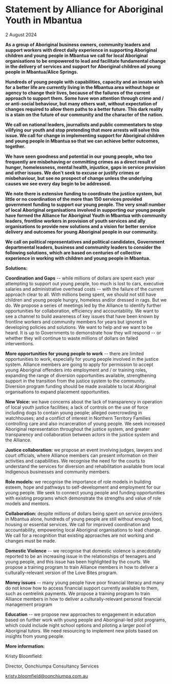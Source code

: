 # Statement by Alliance for Aboriginal Youth in Mbantua

2 August 2024

**As a group of Aboriginal business owners, community leaders and
support workers with direct daily experience in supporting Aboriginal
children and young people in Mbantua we call for local Aboriginal
organisations to be empowered to lead and facilitate fundamental change
in the delivery of services and support for Aboriginal children ad young
people in Mbantua/Alice Springs.**

**Hundreds of young people with capabilities, capacity and an innate
wish for a better life are currently living in the Mbantua area without
hope or agency to change their lives, because of the failures of the
current approach to support them. Some have won attention through crime
and / or anti-social behaviour, but many others wait, without
expectation of changes required to allow them paths to a better future.
This dark reality is a stain on the future of our community and the
character of the nation.**

**We call on national leaders, journalists and public commentators to
stop vilifying our youth and stop pretending that more arrests will
solve this issue. We call for change in implementing support for
Aboriginal children and young people in Mbantua so that we can achieve
better outcomes, together.**

**We have seen goodness and potential in our young people, who too
frequently are misbehaving or committing crimes as a direct result of
hunger, homelessness, mental health, injustice, gaps in service
provision and other issues. We don't seek to excuse or justify crimes or
misbehaviour, but see no prospect of change unless the underlying causes
we see every day begin to be addressed.**

**We note there is extensive funding to coordinate the justice system,
but little or no coordination of the more than 150 services provided
government funding to support our young people. The very small number of
local Aboriginal organisations involved in supporting our young people
have formed the Alliance for Aboriginal Youth in Mbantua with community
leaders, frontline workers in provision of youth services and ally
organisations to provide new solutions and a vision for better service
delivery and outcomes for young Aboriginal people in our community.**

**We call on political representatives and political candidates,
Government departmental leaders, business and community leaders to
consider the following solutions, which are based on centuries of
collective experience in working with children and young people in
Mbantua.**

**Solutions:**

**Coordination and Gaps** -- while millions of dollars are spent each
year attempting to support out young people, too much is lost to cars,
executive salaries and administrative overhead costs -- with the failure
of the current approach clear to all. With millions being spent, we
should not still have children and young people hungry, homeless and/or
dressed in rags. But we do. We propose a series of meetings led by the
Alliance to identify further opportunities for collaboration, efficiency
and accountability. We want to see a channel to build awareness of key
issues that have been known by frontline workers and community members
for years but ignored in developing policies and solutions. We want to
help and we want to be heard. It is up to Governments to demonstrate how
they will respond -- or whether they will continue to waste millions of
dollars on failed interventions.

**More opportunities for young people to work** -- there are limited
opportunities to work, especially for young people involved in the
justice system. Alliance members are going to apply for permission to
accept young Aboriginal offenders into employment and / or training
roles, expanding the range of diversion opportunities available,
strengthening support in the transition from the justice system to the
community. Diversion program funding should be made available to local
Aboriginal organisations to expand placement opportunities.

**New Voice:** we have concerns about the lack of transparency in
operation of local youth justice facilities; a lack of controls on the
use of force including dogs to contain young people; alleged
overcrowding in watchhouses; and a conflict of interest in Northern
Territory Families controlling care and also incarceration of young
people. We seek increased Aboriginal representation throughout the
justice system, and greater transparency and collaboration between
actors in the justice system and the Alliance.

**Justice collaboration:** we propose an event involving judges, lawyers
and court officials, where Alliance members can present information on
their activities and capabilities. We recognise the need for the courts
to understand the services for diversion and rehabilitation available
from local Indigenous businesses and community members.

**Role models:** we recognise the importance of role models in building
esteem, hope and pathways to self-development and employment for our
young people. We seek to connect young people and funding opportunities
with existing programs which demonstrate the strengths and value of role
models and mentors.

**Collaboration:** despite millions of dollars being spent on service
providers in Mbantua alone, hundreds of young people are still without
enough food, housing or essential services. We call for improved
coordination and accountability, empowering local Aboriginal
organisations to lead change. We call for a recognition that existing
approaches are not working and changes must be made.

**Domestic Violence** -- we recognise that domestic violence is
anecdotally reported to be an increasing issue in the relationships of
teenagers and young people, and this issue has been highlighted by the
courts. We propose a training program to train Alliance members in how
to deliver a culturally-relevant version of the Love Bites program.

**Money issues** -- many young people have poor financial literacy and
many do not know how to access financial support currently available to
them, such as centrelink payments. We propose a training program to
train Alliance members in how to deliver a culturally-relevant personal
financial management program

**Education** -- we propose new approaches to engagement in education
based on further work with young people and Aboriginal-led pilot
programs, which could include night school options and piloting a larger
pool of Aboriginal tutors. We need resourcing to implement new pilots
based on insights from young people.

**More information:**

Kristy Bloomfield:

Director, Oonchiumpa Consultancy Services

<kristy.bloomfield@oonchiumpa.com.au>
